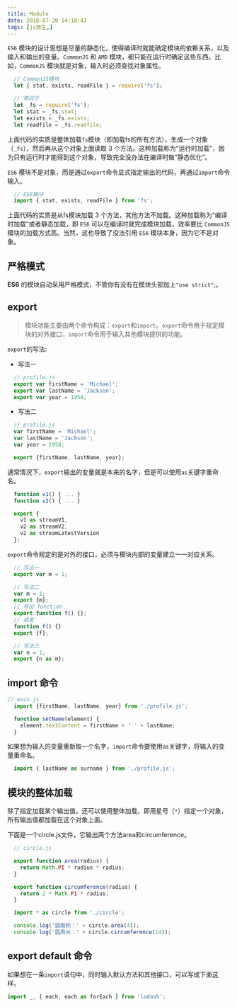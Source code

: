 ```yaml
---
title: Module
date: 2018-07-20 14:18:43
tags: [js原生,]
---
```


`ES6` 模块的设计思想是尽量的静态化，使得编译时就能确定模块的依赖关系，以及输入和输出的变量。`CommonJS` 和 `AMD` 模块，都只能在运行时确定这些东西。比如，`CommonJS` 模块就是对象，输入时必须查找对象属性。

```javascript
  // CommonJS模块
  let { stat, exists, readFile } = require('fs');

  // 等同于
  let _fs = require('fs');
  let stat = _fs.stat;
  let exists = _fs.exists;
  let readfile = _fs.readfile;
```
上面代码的实质是整体加载`fs`模块（即加载fs的所有方法），生成一个对象（`_fs`），然后再从这个对象上面读取 3 个方法。这种加载称为“运行时加载”，因为只有运行时才能得到这个对象，导致完全没办法在编译时做“静态优化”。

`ES6` 模块不是对象，而是通过`export`命令显式指定输出的代码，再通过`import`命令输入。
```javascript
  // ES6模块
  import { stat, exists, readFile } from 'fs';
```
上面代码的实质是从fs模块加载 3 个方法，其他方法不加载。这种加载称为“编译时加载”或者静态加载，即 `ES6` 可以在编译时就完成模块加载，效率要比 `CommonJS` 模块的加载方式高。当然，这也导致了没法引用 `ES6` 模块本身，因为它不是对象。

## 严格模式
**ES6** 的模块自动采用严格模式，不管你有没有在模块头部加上`"use strict"`;。
## export
> 模块功能主要由两个命令构成：`export`和`import`。`export`命令用于规定模块的对外接口，`import`命令用于输入其他模块提供的功能。

`export`的写法:
* 写法一
```javascript
  // profile.js
  export var firstName = 'Michael';
  export var lastName = 'Jackson';
  export var year = 1958;
```

* 写法二
```javascript
  // profile.js
  var firstName = 'Michael';
  var lastName = 'Jackson';
  var year = 1958;

  export {firstName, lastName, year};
```
通常情况下，`export`输出的变量就是本来的名字，但是可以使用`as`关键字重命名。
```javascript
  function v1() { ... }
  function v2() { ... }

  export {
    v1 as streamV1,
    v2 as streamV2,
    v2 as streamLatestVersion
  };
```
`export`命令规定的是对外的接口，必须与模块内部的变量建立一一对应关系。
```javascript
  // 写法一
  export var m = 1;

  // 写法二
  var m = 1;
  export {m};
  // 导出 function
  export function f() {};
  // 或者
  function f() {}
  export {f};

  // 写法三
  var n = 1;
  export {n as m};
```

## import 命令
```javascript
// main.js
  import {firstName, lastName, year} from './profile.js';

  function setName(element) {
    element.textContent = firstName + ' ' + lastName;
  }
```
如果想为输入的变量重新取一个名字，`import`命令要使用`as`关键字，将输入的变量重命名。
```javascript
  import { lastName as surname } from './profile.js';
```

## 模块的整体加载
除了指定加载某个输出值，还可以使用整体加载，即用星号（`*`）指定一个对象，所有输出值都加载在这个对象上面。

下面是一个circle.js文件，它输出两个方法area和circumference。
```javascript
  // circle.js

  export function area(radius) {
    return Math.PI * radius * radius;
  }

  export function circumference(radius) {
    return 2 * Math.PI * radius;
  }

  import * as circle from './circle';

  console.log('圆面积：' + circle.area(4));
  console.log('圆周长：' + circle.circumference(14));
```

## export default 命令
如果想在一条`import`语句中，同时输入默认方法和其他接口，可以写成下面这样。
```javascript
import _, { each, each as forEach } from 'lodash';
```